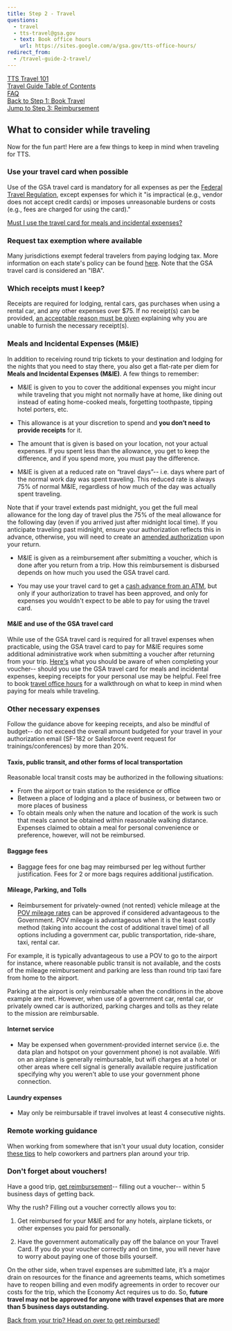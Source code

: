 ```yaml
---
title: Step 2 - Travel
questions:
  - travel
  - tts-travel@gsa.gov
  - text: Book office hours
    url: https://sites.google.com/a/gsa.gov/tts-office-hours/
redirect_from:
  - /travel-guide-2-travel/
---
```


[TTS Travel 101]({{site.baseurl}}/travel-101/) <br>
[Travel Guide Table of Contents]({{site.baseurl}}/travel-guide-table-of-contents) <br>
[FAQ]({{site.baseurl}}/travel-and-leave/travel-and-leave-policies/travel-guide-faq) <br>
[Back to Step 1: Book Travel]({{site.baseurl}}/travel-guide-1-book-travel) <br>
[Jump to Step 3: Reimbursement]({{site.baseurl}}/travel-guide-3-reimbursement)

## What to consider while traveling

Now for the fun part! Here are a few things to keep in mind when traveling for TTS.

### Use your travel card when possible

Use of the GSA travel card is mandatory for all expenses as per the [Federal Travel Regulation](https://www.gsa.gov/policy-regulations/regulations/federal-travel-regulation-ftr?asset=101276#wp1091086), except expenses for which it "is impractical (e.g., vendor does not accept credit cards) or imposes unreasonable burdens or costs (e.g., fees are charged for using the card)."

[Must I use the travel card for meals and incidental expenses?](#mie-and-use-of-the-gsa-travel-card)

### Request tax exemption where available

Many jurisdictions exempt federal travelers from paying lodging tax. More information on each state's policy can be found [here](https://www.gsa.gov/travel/plan-book/state-tax-exemption-information-for-government-charge-cards). Note that the GSA travel card is considered an "IBA".

### Which receipts must I keep?

Receipts are required for lodging, rental cars, gas purchases when using a rental car, and any other expenses over $75. If no receipt(s) can be provided, [an acceptable reason must be given](https://www.gsa.gov/policy-regulations/regulations/federal-travel-regulation-ftr?asset=107407#i1200751) explaining why you are unable to furnish the necessary receipt(s).

### Meals and Incidental Expenses (M&IE)

In addition to receiving round trip tickets to your destination and lodging for the nights that you need to stay there, you also get a flat-rate per diem for **Meals and Incidental Expenses (M&IE)**. A few things to remember:

- M&IE is given to you to cover the additional expenses you might incur while traveling that you might not normally have at home, like dining out instead of eating home-cooked meals, forgetting toothpaste, tipping hotel porters, etc.

- This allowance is at your discretion to spend and **you don’t need to provide receipts** for it.

- The amount that is given is based on your location, not your actual expenses. If you spent less than the allowance, you get to keep the difference, and if you spend more, you must pay the difference.

- M&IE is given at a reduced rate on “travel days”-- i.e. days where part of the normal work day was spent traveling. This reduced rate is always 75% of normal M&IE, regardless of how much of the day was actually spent traveling.

Note that if your travel extends past midnight, you get the full meal allowance for the long day of travel plus the 75% of the meal allowance for the following day (even if you arrived just after midnight local time). If you anticipate traveling past midnight, ensure your authorization reflects this in advance, otherwise, you will need to create an [amended authorization]({{site.baseurl}}/travel-guide-a-amended-authorizations) upon your return.

- M&IE is given as a reimbursement after submitting a voucher, which is done after you return from a trip. How this reimbursement is disbursed depends on how much you used the GSA travel card.

- You may use your travel card to get a [cash advance from an ATM](https://insite.gsa.gov/cdnstatic/OAS_5735.1_Travel_Advances_%28Policy%29_%28Signed_on_October_2__2015%29.pdf), but only if your authorization to travel has been approved, and only for expenses you wouldn't expect to be able to pay for using the travel card.

#### M&IE and use of the GSA travel card

While use of the GSA travel card is required for all travel expenses when practicable, using the GSA travel card to pay for M&IE requires some additional administrative work when submitting a voucher after returning from your trip. [Here's]({{site.baseurl}}/travel-and-leave/travel-and-leave-policies/travel-guide-faq/#how-should-i-claim-meals-paid-on-the-travel-card) what you should be aware of when completing your voucher-- should you use the GSA travel card for meals and incidental expenses, keeping receipts for your personal use may be helpful. Feel free to book [travel office hours](https://sites.google.com/a/gsa.gov/tts-office-hours/) for a walkthrough on what to keep in mind when paying for meals while traveling.

### Other necessary expenses

Follow the guidance above for keeping receipts, and also be mindful of budget-- do not exceed the overall amount budgeted for your travel in your authorization email (SF-182 or Salesforce event request for trainings/conferences) by more than 20%.

#### Taxis, public transit, and other forms of local transportation

Reasonable local transit costs may be authorized in the following situations:

- From the airport or train station to the residence or office
- Between a place of lodging and a place of business, or between two or more places of business
- To obtain meals only when the nature and location of the work is such that meals cannot be obtained within reasonable walking distance. Expenses claimed to obtain a meal for personal convenience or preference, however, will not be reimbursed.

#### Baggage fees

- Baggage fees for one bag may reimbursed per leg without further justification. Fees for 2 or more bags requires additional justification.

#### Mileage, Parking, and Tolls

- Reimbursement for privately-owned (not rented) vehicle mileage at the [POV mileage rates](https://www.gsa.gov/travel/plan-book/transportation-airfare-rates-pov-rates/privately-owned-vehicle-pov-mileage-reimbursement-rates) can be approved if considered advantageous to the Government. POV mileage is advantageous when it is the least costly method (taking into account the cost of additional travel time) of all options including a government car, public transportation, ride-share, taxi, rental car.

For example, it is typically advantageous to use a POV to go to the airport for instance, where reasonable public transit is not available, and the costs of the mileage reimbursement and parking are less than round trip taxi fare from home to the airport.

Parking at the airport is only reimbursable when the conditions in the above example are met. However, when use of a government car, rental car, or privately owned car is authorized, parking charges and tolls as they relate to the mission are reimbursable.

#### Internet service

- May be expensed when government-provided internet service (i.e. the data plan and hotspot on your government phone) is not available. Wifi on an airplane is generally reimbursable, but wifi charges at a hotel or other areas where cell signal is generally available require justification specifying why you weren't able to use your government phone connection.

#### Laundry expenses

- May only be reimbursable if travel involves at least 4 consecutive nights.

### Remote working guidance

When working from somewhere that isn't your usual duty location, consider [these tips]({{site.baseurl}}/working-while-traveling) to help coworkers and partners plan around your trip.

### Don't forget about vouchers!

Have a good trip, [get reimbursement]({{site.baseurl}}/travel-guide-3-reimbursement)-- filling out a voucher-- within 5 business days of getting back.

Why the rush? Filling out a voucher correctly allows you to:

1. Get reimbursed for your M&IE and for any hotels, airplane tickets, or other expenses you paid for personally.

2. Have the government automatically pay off the balance on your Travel Card. If you do your voucher correctly and on time, you will never have to worry about paying one of those bills yourself.

On the other side, when travel expenses are submitted late, it’s a major drain on resources for the finance and agreements teams, which sometimes have to reopen billing and even modify agreements in order to recover our costs for the trip, which the Economy Act requires us to do. So, **future travel may not be approved for anyone with travel expenses that are more than 5 business days outstanding.**

[Back from your trip? Head on over to get reimbursed!]({{site.baseurl}}/travel-guide-3-reimbursement)

